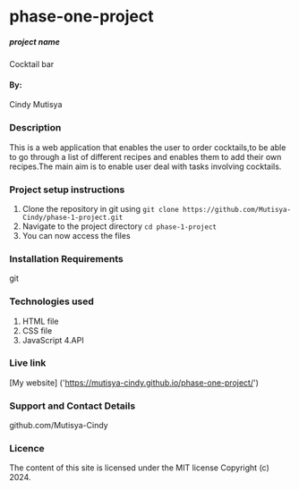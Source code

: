 # phase-one-project
##### project name
Cocktail bar

#### By:
Cindy Mutisya

### Description
This is a web application that enables the user to order cocktails,to be able to go through a list of different recipes and enables them to add their own recipes.The main aim is to enable user deal with tasks involving cocktails.

### Project setup instructions 
1. Clone the repository in git using `git clone https://github.com/Mutisya-Cindy/phase-1-project.git`
2. Navigate to the project directory `cd phase-1-project`
3. You can now access the files

### Installation Requirements
git

### Technologies used
1. HTML file
2. CSS file
3. JavaScript
4.API

### Live link
[My website] ('https://mutisya-cindy.github.io/phase-one-project/')

### Support and Contact Details
github.com/Mutisya-Cindy

### Licence 
The content of this site is licensed under the MIT license Copyright (c) 2024.